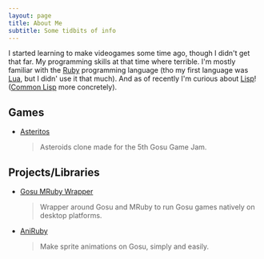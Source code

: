 ```yaml
---
layout: page
title: About Me
subtitle: Some tidbits of info
---
```


I started learning to make videogames some time ago, though I didn't get that far. My programming
skills at that time where terrible. I'm mostly familiar with the [Ruby](https://www.ruby-lang.org/en/) 
programming language (tho my first language was [Lua](https://www.lua.org/), but I didn' use it that much).
And as of recently I'm curious about [Lisp](https://en.wikipedia.org/wiki/Lisp)! ([Common Lisp](https://en.wikipedia.org/wiki/Common_Lisp) more concretely).

## Games

- [Asteritos](https://chadow.itch.io/asteritos)  
    > Asteroids clone made for the 5th Gosu Game Jam. 

## Projects/Libraries

- [Gosu MRuby Wrapper](https://github.com/Chadowo/gosu-mruby-wrapper)  
    > Wrapper around Gosu and MRuby to run Gosu games natively on desktop platforms.
- [AniRuby](https://github.com/Chadowo/aniruby)  
    > Make sprite animations on Gosu, simply and easily.
